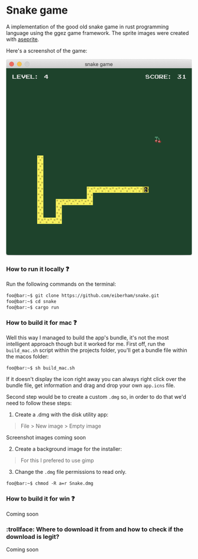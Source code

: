 # Snake game

A implementation of the good old snake game in rust programming language using the ggez game framework.
The sprite images were created with [aseprite](https://www.aseprite.org/).

Here's a screenshot of the game:

<p align="center">
  <img src="./snake.png" alt="snake" />
</p>

### How to run it locally :question:

Run the following commands on the terminal:

```shell
foo@bar:~$ git clone https://github.com/eiberham/snake.git
foo@bar:~$ cd snake
foo@bar:~$ cargo run
```

### How to build it for mac :question:

Well this way I managed to build the app's bundle, it's not the most intelligent approach though but it worked for me.
First off, run the `build_mac.sh` script within the projects folder, you'll get a bundle file within the macos folder:

```shell
foo@bar:~$ sh build_mac.sh
```

If it doesn't display the icon right away you can always right click over the bundle file, get information and drag and drop your own `app.icns` file.

Second step would be to create a custom `.dmg` so, in order to do that we'd need to follow these steps:

1. Create a .dmg with the disk utility app:
  > File > New image > Empty image

  Screenshot images coming soon

2. Create a background image for the installer:

  > For this I prefered to use gimp

3. Change the `.dmg` file permissions to read only.

```shell
foo@bar:~$ chmod -R a=r Snake.dmg
```

### How to build it for win :question:

Coming soon

### :trollface: Where to download it from and how to check if the download is legit?

Coming soon

